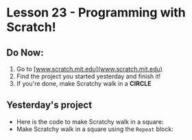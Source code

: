 # Lesson 23 - Programming with Scratch!

## Do Now:

1. Go to [www.scratch.mit.edu](www.scratch.mit.edu)
2. Find the project you started yesterday and finish it!
3. If you're done, make Scratchy walk in a **CIRCLE**

## Yesterday's project

* Here is the code to make Scratchy walk in a square:
* Make Scratchy walk in a square using the `Repeat` block:
